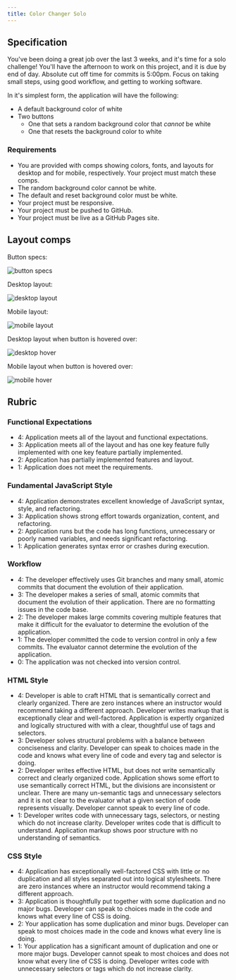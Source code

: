 ```yaml
---
title: Color Changer Solo
---
```


## Specification

You've been doing a great job over the last 3 weeks, and it's time for a solo challenge! You'll have the afternoon to work on this project, and it is due by end of day. Absolute cut off time for commits is 5:00pm. Focus on taking small steps, using good workflow, and getting to working software.

In it's simplest form, the application will have the following:

- A default background color of white
- Two buttons
  - One that sets a random background color that _cannot_ be white
  - One that resets the background color to white

### Requirements

- You are provided with comps showing colors, fonts, and layouts for desktop and for mobile, respectively. Your project must match these comps.
- The random background color cannot be white.
- The default and reset background color must be white.
- Your project must be responsive.
- Your project must be pushed to GitHub.
- Your project must be live as a GitHub Pages site.

## Layout comps

Button specs:

![button specs][button-specs]

Desktop layout:

![desktop layout][desktop-base]


Mobile layout:

![mobile layout][mobile-base]

Desktop layout when button is hovered over:

![desktop hover][desktop-hover]

Mobile layout when button is hovered over:

![mobile hover][mobile-hover]

[desktop-base]: /assets/images/projects/color-changer/color-change-01.png
[mobile-base]: /assets/images/projects/color-changer/color-change-04.png
[desktop-hover]: /assets/images/projects/color-changer/color-change-02.png
[mobile-hover]: /assets/images/projects/color-changer/color-change-03.png
[button-specs]: /assets/images/projects/color-changer/color-change-05.png

## Rubric

### Functional Expectations

- 4: Application meets all of the layout and functional expectations.
- 3: Application meets all of the layout and has one key feature fully implemented with one key feature partially implemented.
- 2: Application has partially implemented features and layout.
- 1: Application does not meet the requirements.

### Fundamental JavaScript Style

- 4: Application demonstrates excellent knowledge of JavaScript syntax, style, and refactoring.
- 3: Application shows strong effort towards organization, content, and refactoring.
- 2: Application runs but the code has long functions, unnecessary or poorly named variables, and needs significant refactoring.
- 1: Application generates syntax error or crashes during execution.

### Workflow

- 4: The developer effectively uses Git branches and many small, atomic commits that document the evolution of their application.
- 3: The developer makes a series of small, atomic commits that document the evolution of their application. There are no formatting issues in the code base.
- 2: The developer makes large commits covering multiple features that make it difficult for the evaluator to determine the evolution of the application.
- 1: The developer committed the code to version control in only a few commits. The evaluator cannot determine the evolution of the application.
- 0: The application was not checked into version control.

### HTML Style

- 4: Developer is able to craft HTML that is semantically correct and clearly organized. There are zero instances where an instructor would recommend taking a different approach. Developer writes markup that is exceptionally clear and well-factored. Application is expertly organized and logically structured with with a clear, thoughtful use of tags and selectors.
- 3:  Developer solves structural problems with a balance between conciseness and clarity. Developer can speak to choices made in the code and knows what every line of code and every tag and selector is doing.
- 2:  Developer writes effective HTML, but does not write semantically correct and clearly organized code. Application shows some effort to use semantically correct HTML, but the divisions are inconsistent or unclear. There are many un-semantic tags and unnecessary selectors and it is not clear to the evaluator what a given section of code represents visually. Developer cannot speak to every line of code.
- 1:  Developer writes code with unnecessary tags, selectors, or nesting which do not increase clarity. Developer writes code that is difficult to understand. Application markup shows poor structure with no understanding of semantics.

### CSS Style

- 4: Application has exceptionally well-factored CSS with little or no duplication and all styles separated out into logical stylesheets. There are zero instances where an instructor would recommend taking a different approach.
- 3:  Application is thoughtfully put together with some duplication and no major bugs. Developer can speak to choices made in the code and knows what every line of CSS is doing.
- 2:  Your application has some duplication and minor bugs. Developer can speak to most choices made in the code and knows what every line is doing.
- 1:  Your application has a significant amount of duplication and one or more major bugs. Developer cannot speak to most choices and does not know what every line of CSS is doing. Developer writes code with unnecessary selectors or tags which do not increase clarity.
